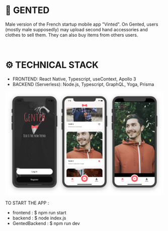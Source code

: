 # 🚀 GENTED

<p>Male version of the French startup mobile app "Vinted".
On Gented, users (mostly male supposedly) may upload second hand accessories and clothes to sell them.
They can also buy items from others users.</p>

<br/>
<h1>⚙️ TECHNICAL STACK</h1>
<ul>
  <li>FRONTEND: React Native, Typescript, useContext, Apollo 3</li>
  <li>BACKEND (Serverless): Node.js, Typescript, GraphQL, Yoga, Prisma</li>
</ul>



![alt text](https://raw.githubusercontent.com/vihong/vihong/main/previewGentedMobilesOnly.png)

TO START THE APP : 
<ul><li>frontend : $ npm run start</li>

<li>backend : $ node index.js</li>
<li>GentedBackend : $ npm run dev</li>
</ul>
